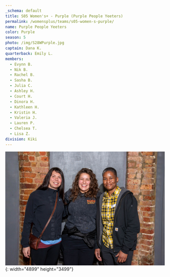 ```yaml
---
_schema: default
title: S05 Women's+ - Purple (Purple People Yeeters)
permalink: /womensplus/teams/s05-women-s-purple/
name: Purple People Yeeters
color: Purple
season: 5
photo: /img/S28WPurple.jpg
captain: Dana K.
quarterback: Emily L.
members:
  - Evynn B.
  - Nik B.
  - Rachel B.
  - Sasha B.
  - Julia C.
  - Ashley H.
  - Court H.
  - Dinora H.
  - Kathleen H.
  - Kristin H.
  - Valeria J.
  - Lauren P.
  - Chelsea T.
  - Lisa Z.
division: Kiki
---
```

![](/img/da2-7095.jpg){: width="4899" height="3499"}